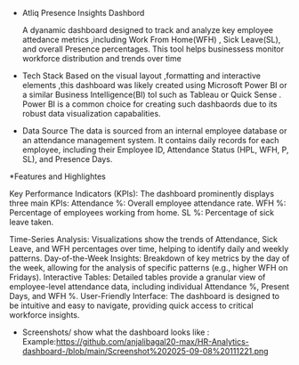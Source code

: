 * Atliq Presence Insights Dashbord

  A dyanamic dashboard designed to track and analyze key employee attedance metrics ,including Work From Home(WFH) , Sick Leave(SL), and overall Presence percentages.
  This tool helps businessess monitor workforce distribution and trends over time

* Tech Stack
  Based on the visual layout ,formatting and interactive elements ,this dashboard was likely created using Microsoft Power BI or a similar Business Intelligence(BI)
    tol such as Tableau or Quick Sense . Power BI is a common choice for creating such dashbaords due to its robust data visualization capabalities.

 * Data Source
    The data is sourced from an internal employee database or an attendance management system.
      It contains daily records for each employee, including their Employee ID, Attendance Status (HPL, WFH, P, SL), and Presence Days.

  *Features and Highlightes

   Key Performance Indicators (KPIs): The dashboard prominently displays three main KPIs:
Attendance %: Overall employee attendance rate.
WFH %: Percentage of employees working from home.
SL %: Percentage of sick leave taken.

Time-Series Analysis: Visualizations show the trends of Attendance, Sick Leave, and WFH percentages over time, helping to identify daily and weekly patterns.
Day-of-the-Week Insights: Breakdown of key metrics by the day of the week, allowing for the analysis of specific patterns (e.g., higher WFH on Fridays).
Interactive Tables: Detailed tables provide a granular view of employee-level attendance data, including individual Attendance %, Present Days, and WFH %.
User-Friendly Interface: The dashboard is designed to be intuitive and easy to navigate, providing quick access to critical workforce insights. 

* Screenshots/
  show what the dashboard looks like :
  Example:https://github.com/anjalibagal20-max/HR-Analytics-dashboard-/blob/main/Screenshot%202025-09-08%20111221.png

